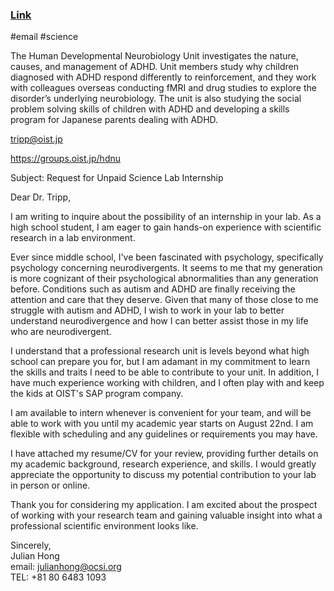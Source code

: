### [Link](https://www.oist.jp/research/research-units/hdnu)
#email #science

The Human Developmental Neurobiology Unit investigates the nature, causes, and management of ADHD. Unit members study why children diagnosed with ADHD respond differently to reinforcement, and they work with colleagues overseas conducting fMRI and drug studies to explore the disorder’s underlying neurobiology. The unit is also studying the social problem solving skills of children with ADHD and developing a skills program for Japanese parents dealing with ADHD.

tripp@oist.jp

https://groups.oist.jp/hdnu

Subject: Request for Unpaid Science Lab Internship

Dear Dr. Tripp,

I am writing to inquire about the possibility of an internship in your lab. As a high school student, I am eager to gain hands-on experience with scientific research in a lab environment.  
  
Ever since middle school, I've been fascinated with psychology, specifically psychology concerning neurodivergents. It seems to me that my generation is more cognizant of their psychological abnormalities than any generation before. Conditions such as autism and ADHD are finally receiving the attention and care that they deserve. Given that many of those close to me struggle with autism and ADHD, I wish to work in your lab to better understand neurodivergence and how I can better assist those in my life who are neurodivergent.

I understand that a professional research unit is levels beyond what high school can prepare you for, but I am adamant in my commitment to learn the skills and traits I need to be able to contribute to your unit. In addition, I have much experience working with children, and I often play with and keep the kids at OIST's SAP program company.
  
I am available to intern whenever is convenient for your team, and will be able to work with you until my academic year starts on August 22nd. I am flexible with scheduling and any guidelines or requirements you may have.  
  
I have attached my resume/CV for your review, providing further details on my academic background, research experience, and skills. I would greatly appreciate the opportunity to discuss my potential contribution to your lab in person or online.  
  
Thank you for considering my application. I am excited about the prospect of working with your research team and gaining valuable insight into what a professional scientific environment looks like.  
  
Sincerely,  
Julian Hong  
email: [julianhong@ocsi.org](mailto:julianhong@ocsi.org)  
TEL: +81 80 6483 1093